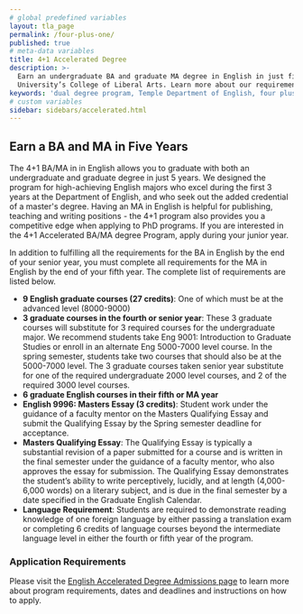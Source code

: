 ```yaml
---
# global predefined variables
layout: tla_page
permalink: /four-plus-one/
published: true
# meta-data variables
title: 4+1 Accelerated Degree
description: >-
  Earn an undergraduate BA and graduate MA degree in English in just five years with our 4+1 Accelerated Dual Degree program at Temple
  University’s College of Liberal Arts. Learn more about our requirements, course schedule, and application in the department of English.
keywords: 'dual degree program, Temple Department of English, four plus one program'
# custom variables
sidebar: sidebars/accelerated.html
---
```

## Earn a BA and MA in Five Years
The 4+1 BA/MA in in English allows you to graduate with both an undergraduate and graduate degree in just 5 years. We designed the program for high-achieving English majors who excel during the first 3 years at the Department of English, and who seek out the added credential of a master's degree. Having an MA in English is helpful for publishing, teaching and writing positions - the 4+1 program also provides you a competitive edge when applying to PhD programs. If you are interested in the 4+1 Accelerated BA/MA degree Program, apply during your junior year.

In addition to fulfilling all the requirements for the BA in English by the end of your senior year, you must complete all requirements for the MA in English by the end of your fifth year. The complete list of requirements are listed below.

- **9 English graduate courses (27 credits)**: One of which must be at the advanced level (8000-9000)
- **3 graduate courses in the fourth or senior year**: These 3 graduate courses will substitute for 3 required courses for the undergraduate major. We recommend students take Eng 9001: Introduction to Graduate Studies or enroll in an alternate Eng 5000-7000 level course. In the spring semester, students take two courses that should also be at the 5000-7000 level. The 3 graduate courses taken senior year substitute for one of the required undergraduate 2000 level courses, and 2 of the required 3000 level courses.
- **6 graduate English courses in their fifth or MA year**
- **English 9996: Masters Essay (3 credits)**: Student work under the guidance of a faculty mentor on the Masters Qualifying Essay and submit the Qualifying Essay by the Spring semester deadline for acceptance.
- **Masters Qualifying Essay**: The Qualifying Essay is typically a substantial revision of a paper submitted for a course and is written in the final semester under the guidance of a faculty mentor, who also approves the essay for submission. The Qualifying Essay demonstrates the student’s ability to write perceptively, lucidly, and at length (4,000-6,000 words) on a literary subject, and is due in the final semester by a date specified in the Graduate English Calendar.
- **Language Requirement**: Students are required to demonstrate reading knowledge of one foreign language by either passing a translation exam or completing 6 credits of language courses beyond the intermediate language level in either the fourth or fifth year of the program.

### Application Requirements
Please visit the [English Accelerated Degree Admissions page](https://liberalarts.temple.edu/ba-english-ma-english) to learn more about  program requirements, dates and deadlines and instructions on how to apply.
